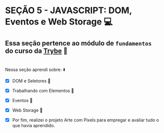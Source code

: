 # SEÇÃO 5 - JAVASCRIPT: DOM, Eventos e Web Storage :computer:

## Essa seção pertence ao módulo de `fundamentos` do curso da [Trybe](https://www.betrybe.com/) :green_heart:
#

Nessa seção aprendi sobre: :arrow_down:

- [x] DOM e Seletores :rocket:

- [x] Trabalhando com Elementos :rocket:

- [x] Eventos :rocket:

- [x] Web Storage :rocket:

- [x] Por fim, realizei o projeto Arte com Pixels para empregar e avaliar tudo o que havia aprendido.

#

